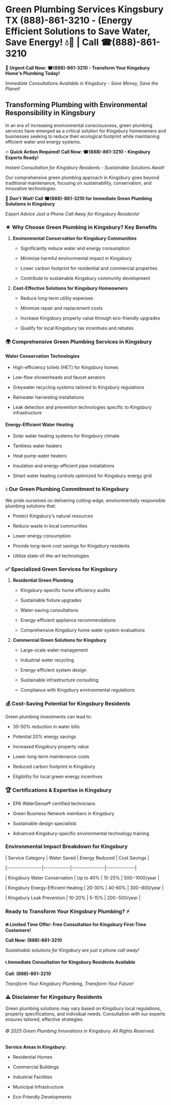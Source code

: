 # Green Plumbing Services Kingsbury TX (888)-861-3210 - (Energy Efficient Solutions to Save Water, Save Energy! 💧🌿 | Call ☎(888)-861-3210

🚨 **Urgent Call Now: ☎(888)-861-3210 - Transform Your Kingsbury Home's Plumbing Today!**
*Immediate Consultations Available in Kingsbury - Save Money, Save the Planet!*

## Transforming Plumbing with Environmental Responsibility in Kingsbury

In an era of increasing environmental consciousness, green plumbing services have emerged as a critical solution for Kingsbury homeowners and businesses seeking to reduce their ecological footprint while maintaining efficient water and energy systems. 

🔥 **Quick Action Required! Call Now: ☎(888)-861-3210 - Kingsbury Experts Ready!**
*Instant Consultation for Kingsbury Residents - Sustainable Solutions Await!*

Our comprehensive green plumbing approach in Kingsbury goes beyond traditional maintenance, focusing on sustainability, conservation, and innovative technologies.

🚨 **Don't Wait! Call ☎(888)-861-3210 for Immediate Green Plumbing Solutions in Kingsbury**
*Expert Advice Just a Phone Call Away for Kingsbury Residents!*

### ★ Why Choose Green Plumbing in Kingsbury? Key Benefits

1. **Environmental Conservation for Kingsbury Communities** 
   - Significantly reduce water and energy consumption
   - Minimize harmful environmental impact in Kingsbury
   - Lower carbon footprint for residential and commercial properties
   - Contribute to sustainable Kingsbury community development

2. **Cost-Effective Solutions for Kingsbury Homeowners** 
   - Reduce long-term utility expenses
   - Minimize repair and replacement costs
   - Increase Kingsbury property value through eco-friendly upgrades
   - Qualify for local Kingsbury tax incentives and rebates

### 🌍 Comprehensive Green Plumbing Services in Kingsbury

#### Water Conservation Technologies
- High-efficiency toilets (HET) for Kingsbury homes
- Low-flow showerheads and faucet aerators
- Greywater recycling systems tailored to Kingsbury regulations
- Rainwater harvesting installations
- Leak detection and prevention technologies specific to Kingsbury infrastructure

#### Energy-Efficient Water Heating
- Solar water heating systems for Kingsbury climate
- Tankless water heaters
- Heat pump water heaters
- Insulation and energy-efficient pipe installations
- Smart water heating controls optimized for Kingsbury energy grid

### 💧 Our Green Plumbing Commitment to Kingsbury

We pride ourselves on delivering cutting-edge, environmentally responsible plumbing solutions that:
- Protect Kingsbury's natural resources
- Reduce waste in local communities
- Lower energy consumption
- Provide long-term cost savings for Kingsbury residents
- Utilize state-of-the-art technologies

### ✅ Specialized Green Services for Kingsbury

1. **Residential Green Plumbing**
   - Kingsbury-specific home efficiency audits
   - Sustainable fixture upgrades
   - Water-saving consultations
   - Energy-efficient appliance recommendations
   - Comprehensive Kingsbury home water system evaluations

2. **Commercial Green Solutions for Kingsbury**
   - Large-scale water management
   - Industrial water recycling
   - Energy-efficient system design
   - Sustainable infrastructure consulting
   - Compliance with Kingsbury environmental regulations

### 💰 Cost-Saving Potential for Kingsbury Residents

Green plumbing investments can lead to:
- 30-50% reduction in water bills
- Potential 20% energy savings
- Increased Kingsbury property value
- Lower long-term maintenance costs
- Reduced carbon footprint in Kingsbury
- Eligibility for local green energy incentives

### 🏆 Certifications & Expertise in Kingsbury

- EPA WaterSense® certified technicians
- Green Business Network members in Kingsbury
- Sustainable design specialists
- Advanced Kingsbury-specific environmental technology training

### Environmental Impact Breakdown for Kingsbury

| Service Category | Water Saved | Energy Reduced | Cost Savings |
|-----------------|-------------|----------------|--------------|
| Kingsbury Water Conservation | Up to 40% | 15-25% | $500-$1000/year |
| Kingsbury Energy-Efficient Heating | 20-30% | 40-60% | $300-$800/year |
| Kingsbury Leak Prevention | 10-20% | 5-15% | $200-$500/year |

### Ready to Transform Your Kingsbury Plumbing? ⚡

**🔥 Limited Time Offer: Free Consultation for Kingsbury First-Time Customers!**

**Call Now: (888)-861-3210**
*Sustainable solutions for Kingsbury are just a phone call away!*

#### 📞 Immediate Consultation for Kingsbury Residents Available

**Call: (888)-861-3210**
*Transform Your Kingsbury Plumbing, Transform Your Future!*

### ⚠️ Disclaimer for Kingsbury Residents

Green plumbing solutions may vary based on Kingsbury local regulations, property specifications, and individual needs. Consultation with our experts ensures tailored, effective strategies.

###### © 2025 Green Plumbing Innovations in Kingsbury. All Rights Reserved.

**Service Areas in Kingsbury:** 
- Residential Homes
- Commercial Buildings
- Industrial Facilities
- Municipal Infrastructure
- Eco-Friendly Developments